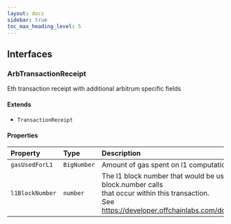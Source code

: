```yaml
---
layout: docs
sidebar: true
toc_max_heading_level: 5
---
```


## Interfaces

### ArbTransactionReceipt

Eth transaction receipt with additional arbitrum specific fields

#### Extends

- `TransactionReceipt`

#### Properties

| Property        | Type        | Description                                                                                                                                                              |
| :-------------- | :---------- | :----------------------------------------------------------------------------------------------------------------------------------------------------------------------- |
| `gasUsedForL1`  | `BigNumber` | Amount of gas spent on l1 computation in units of l2 gas                                                                                                                 |
| `l1BlockNumber` | `number`    | The l1 block number that would be used for block.number calls<br />that occur within this transaction.<br />See https://developer.offchainlabs.com/docs/time_in_arbitrum |
